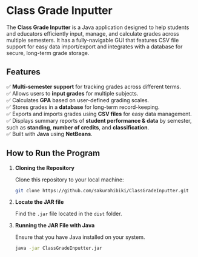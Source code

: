 # Class Grade Inputter

The **Class Grade Inputter** is a Java application designed to help students and educators efficiently input, manage, and calculate grades across multiple semesters. It has a fully-navigable GUI that features CSV file support for easy data import/export and integrates with a database for secure, long-term grade storage.

## Features

✅ **Multi-semester support** for tracking grades across different terms.  
✅ Allows users to **input grades** for multiple subjects.  
✅ Calculates **GPA** based on user-defined grading scales.  
✅ Stores grades in a **database** for long-term record-keeping.  
✅ Exports and imports grades using **CSV files** for easy data management.  
✅ Displays summary reports of **student performance & data** by semester, such as **standing**, **number of credits**, and **classification**.  
✅ Built with **Java** using **NetBeans**.  

## How to Run the Program

1. **Cloning the Repository**

    Clone this repository to your local machine:
    ```bash
    git clone https://github.com/sakurahibiki/ClassGradeInputter.git
    ```
2. **Locate the JAR file**
   
    Find the `.jar` file located in the `dist` folder.
3. **Running the JAR File with Java**

    Ensure that you have Java installed on your system.
    ```bash
    java -jar ClassGradeInputter.jar
    ```
